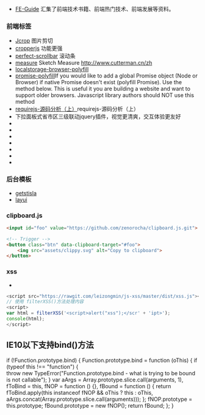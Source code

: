 





- [FE-Guide](https://github.com/zhaoqize/FE-Guide#%E7%A7%BB%E5%8A%A8UI%E6%A1%86%E6%9E%B6) 汇集了前端技术书籍、前端热门技术、前端发展等资料。

### 前端标签
- [Jcrop](https://github.com/tapmodo/Jcrop/tree/v0.9.12) 图片剪切
- [cropperjs](https://fengyuanchen.github.io/cropperjs/)   功能更强
- [perfect-scrollbar](git@github.com:zhouweiaccp/perfect-scrollbar.git) 滚动条
- [measure](https://utom.design/measure.html) Sketch Measure http://www.cutterman.cn/zh
- [localstorage-browser-polyfill](https://www.npmjs.com/package/localstorage-browser-polyfill)
- [promise-polyfill](https://github.com/taylorhakes/promise-polyfill)If you would like to add a global Promise object (Node or Browser) if native Promise doesn't exist (polyfill Promise). Use the method below. This is useful it you are building a website and want to support older browsers. Javascript library authors should NOT use this method
- [requirejs-源码分析（上）](https://blog.shenfq.com/2017/requirejs-%E6%BA%90%E7%A0%81%E5%88%86%E6%9E%90%EF%BC%88%E4%B8%8A%EF%BC%89/)requirejs-源码分析（上）
- [](https://github.com/foxiswho/city-picker)下拉面板式省市区三级联动jquery插件，视觉更清爽，交互体验更友好 
- []()
- []()
- []()
- []()
- []()
- []()
- []()



### 后台模板
- [getstisla](https://github.com/stisla/stisla#quick-start)
- [layui]()

###  clipboard.js
[](https://github.com/zenorocha/clipboard.js.git)
```html
<input id="foo" value="https://github.com/zenorocha/clipboard.js.git">

<!-- Trigger -->
<button class="btn" data-clipboard-target="#foo">
    <img src="assets/clippy.svg" alt="Copy to clipboard">
</button>
```


### xss 
- [](https://github.com/leizongmin/js-xss)
```js
<script src="https://rawgit.com/leizongmin/js-xss/master/dist/xss.js"></script>
// 使用 filterXSS()方法处理内容
<script>
var html = filterXSS('<script>alert("xss");</scr' + 'ipt>');
console(html);
</script>
```
## IE10以下支持bind()方法
if (!Function.prototype.bind) {
    Function.prototype.bind = function (oThis) {
        if (typeof this !== "function") {      
            throw new TypeError("Function.prototype.bind - what is trying to be bound is not callable");
        }
        var aArgs = Array.prototype.slice.call(arguments, 1),
        fToBind = this,
        fNOP = function () {},
        fBound = function () {
            return fToBind.apply(this instanceof fNOP && oThis ? this : oThis, aArgs.concat(Array.prototype.slice.call(arguments)));
        };
        fNOP.prototype = this.prototype;
        fBound.prototype = new fNOP();
        return fBound;
    };
}